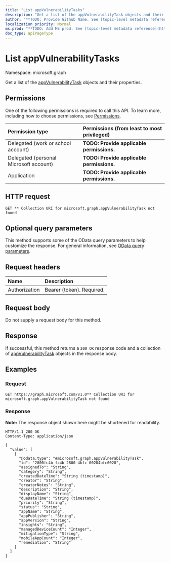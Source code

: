 ```yaml
---
title: "List appVulnerabilityTasks"
description: "Get a list of the appVulnerabilityTask objects and their properties."
author: "**TODO: Provide Github Name. See [topic-level metadata reference](https://msgo.azurewebsites.net/add/document/guidelines/metadata.html#topic-level-metadata)**"
localization_priority: Normal
ms.prod: "**TODO: Add MS prod. See [topic-level metadata reference](https://msgo.azurewebsites.net/add/document/guidelines/metadata.html#topic-level-metadata)**"
doc_type: apiPageType
---
```


# List appVulnerabilityTasks
Namespace: microsoft.graph



Get a list of the [appVulnerabilityTask](../resources/appvulnerabilitytask.md) objects and their properties.

## Permissions
One of the following permissions is required to call this API. To learn more, including how to choose permissions, see [Permissions](/graph/permissions-reference).

|Permission type|Permissions (from least to most privileged)|
|:---|:---|
|Delegated (work or school account)|**TODO: Provide applicable permissions.**|
|Delegated (personal Microsoft account)|**TODO: Provide applicable permissions.**|
|Application|**TODO: Provide applicable permissions.**|

## HTTP request

<!-- {
  "blockType": "ignored"
}
-->
``` http
GET ** Collection URI for microsoft.graph.appVulnerabilityTask not found
```

## Optional query parameters
This method supports some of the OData query parameters to help customize the response. For general information, see [OData query parameters](/graph/query-parameters).

## Request headers
|Name|Description|
|:---|:---|
|Authorization|Bearer {token}. Required.|

## Request body
Do not supply a request body for this method.

## Response

If successful, this method returns a `200 OK` response code and a collection of [appVulnerabilityTask](../resources/appvulnerabilitytask.md) objects in the response body.

## Examples

### Request
<!-- {
  "blockType": "request",
  "name": "list_appvulnerabilitytask"
}
-->
``` http
GET https://graph.microsoft.com/v1.0** Collection URI for microsoft.graph.appVulnerabilityTask not found
```


### Response
**Note:** The response object shown here might be shortened for readability.
<!-- {
  "blockType": "response",
  "truncated": true,
  "@odata.type": "Collection(microsoft.graph.appVulnerabilityTask)"
}
-->
``` http
HTTP/1.1 200 OK
Content-Type: application/json

{
  "value": [
    {
      "@odata.type": "#microsoft.graph.appVulnerabilityTask",
      "id": "2800fc4b-fc4b-2800-4bfc-00284bfc0028",
      "assignedTo": "String",
      "category": "String",
      "createdDateTime": "String (timestamp)",
      "creator": "String",
      "creatorNotes": "String",
      "description": "String",
      "displayName": "String",
      "dueDateTime": "String (timestamp)",
      "priority": "String",
      "status": "String",
      "appName": "String",
      "appPublisher": "String",
      "appVersion": "String",
      "insights": "String",
      "managedDeviceCount": "Integer",
      "mitigationType": "String",
      "mobileAppCount": "Integer",
      "remediation": "String"
    }
  ]
}
```

